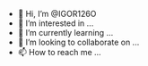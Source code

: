 - 👋 Hi, I’m @IGOR126O
- 👀 I’m interested in ...
- 🌱 I’m currently learning ...
- 💞️ I’m looking to collaborate on ...
- 📫 How to reach me ...

<!---
IGOR126O/IGOR126O is a ✨ special ✨ repository because its `README.md` (this file) appears on your GitHub profile.
You can click the Preview link to take a look at your changes.
--->
